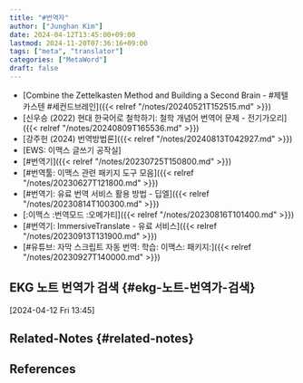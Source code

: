 ```yaml
---
title: "#번역자"
author: ["Junghan Kim"]
date: 2024-04-12T13:45:00+09:00
lastmod: 2024-11-20T07:36:16+09:00
tags: ["meta", "translator"]
categories: ["MetaWord"]
draft: false
---
```


-   [Combine the Zettelkasten Method and Building a Second Brain - #제텔카스텐 #세컨드브레인]({{< relref "/notes/20240521T152515.md" >}})
-   [신우승 (2022) 현대 한국어로 철학하기: 철학 개념어 번역어 문제 - 전기가오리]({{< relref "/notes/20240809T165536.md" >}})
-   [강주헌 (2024) 번역방법론]({{< relref "/notes/20240813T042927.md" >}})
-   [EWS: 이맥스 글쓰기 공작실]
-   [#번역기]({{< relref "/notes/20230725T150800.md" >}})
-   [#번역툴: 이맥스 관련 패키지 도구 모음]({{< relref "/notes/20230627T121800.md" >}})
-   [#번역기: 유료 번역 서비스 활용 방법 - 딥엘]({{< relref "/notes/20230814T100300.md" >}})
-   [:이맥스 :번역모드 :오메가티]({{< relref "/notes/20230816T101400.md" >}})
-   [#번역기: ImmersiveTranslate - 유료 서비스]({{< relref "/notes/20230913T131900.md" >}})
-   [#유튜브: 자막 스크립트 자동 번역: 학습: 이맥스: 패키지:]({{< relref "/notes/20230927T140000.md" >}})


## EKG 노트 번역가 검색 {#ekg-노트-번역가-검색}

<span class="timestamp-wrapper"><span class="timestamp">[2024-04-12 Fri 13:45]</span></span>


## Related-Notes {#related-notes}

## References

<style>.csl-entry{text-indent: -1.5em; margin-left: 1.5em;}</style><div class="csl-bib-body">
</div>
